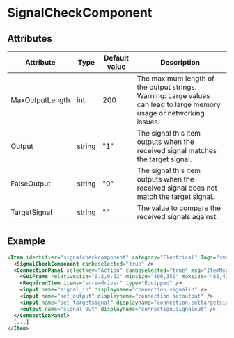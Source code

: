 # SignalCheckComponent


## Attributes

| Attribute|Type|Default value|Description |
| ---|---|---|--- |
| MaxOutputLength|int|200|The maximum length of the output strings. Warning: Large values can lead to large memory usage or networking issues. |
| Output|string|"1"|The signal this item outputs when the received signal matches the target signal. |
| FalseOutput|string|"0"|The signal this item outputs when the received signal does not match the target signal. |
| TargetSignal|string|""|The value to compare the received signals against. |



## Example
```xml
<Item identifier="signalcheckcomponent" category="Electrical" Tags="smallitem,logic" maxstacksize="8" cargocontaineridentifier="metalcrate" scale="0.5" impactsoundtag="impact_metal_light" isshootable="true">
  <SignalCheckComponent canbeselected="true" />
  <ConnectionPanel selectkey="Action" canbeselected="true" msg="ItemMsgRewireScrewdriver" hudpriority="10">
    <GuiFrame relativesize="0.2,0.32" minsize="400,350" maxsize="480,420" anchor="Center" style="ConnectionPanel" />
    <RequiredItem items="screwdriver" type="Equipped" />
    <input name="signal_in" displayname="connection.signalin" />
    <input name="set_output" displayname="connection.setoutput" />
    <input name="set_targetsignal" displayname="connection.settargetsignal" />
    <output name="signal_out" displayname="connection.signalout" />
  </ConnectionPanel>
  [...]
</Item>
```

